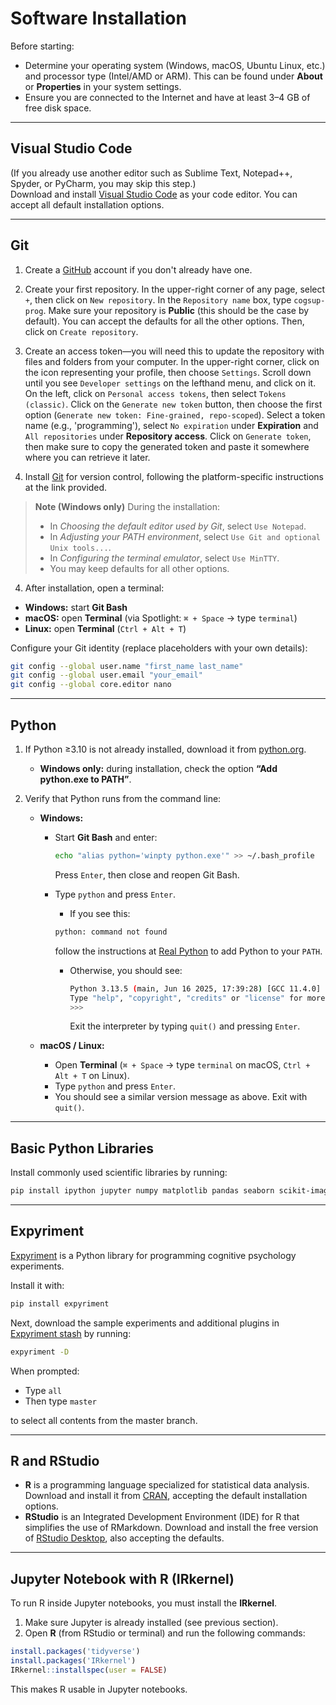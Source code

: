 # Software Installation

Before starting:  
- Determine your operating system (Windows, macOS, Ubuntu Linux, etc.) and processor type (Intel/AMD or ARM). This can be found under **About** or **Properties** in your system settings.  
- Ensure you are connected to the Internet and have at least 3–4 GB of free disk space.  

---

## Visual Studio Code

(If you already use another editor such as Sublime Text, Notepad++, Spyder, or PyCharm, you may skip this step.)  
Download and install [Visual Studio Code](https://code.visualstudio.com/download) as your code editor. You can accept all default installation options.   

---

## Git

1. Create a [GitHub](https://github.com/signup) account if you don't already have one.

2. Create your first repository. In the upper-right corner of any page, select `+`, then click on `New repository`. In the `Repository name` box, type `cogsup-prog`. Make sure your repository is **Public** (this should be the case by default). You can accept the defaults for all the other options. Then, click on `Create repository`.

3. Create an access token—you will need this to update the repository with files and folders from your computer. In the upper-right corner, click on the icon representing your profile, then choose ```Settings```. Scroll down until you see ```Developer settings``` on the lefthand menu, and click on it. 
On the left, click on ```Personal access tokens```, then select ```Tokens (classic)```. 
Click on the ```Generate new token``` button, then choose the first option (```Generate new token: Fine-grained, repo-scoped```). Select a token name (e.g., 'programming'), select ```No expiration``` under **Expiration** and  ```All repositories``` under **Repository access**. Click on ```Generate token```, then make sure to copy the generated token and paste it somewhere where you can retrieve it later.

4. Install [Git](https://git-scm.com/book/en/v2/Getting-Started-Installing-Git) for version control, following the platform-specific instructions at the link provided. 

> **Note (Windows only)** During the installation:  
> - In *Choosing the default editor used by Git*, select `Use Notepad`.  
> - In *Adjusting your PATH environment*, select `Use Git and optional Unix tools...`.  
> - In *Configuring the terminal emulator*, select `Use MinTTY`.  
> - You may keep defaults for all other options.  

4. After installation, open a terminal:  
- **Windows:** start **Git Bash**  
- **macOS:** open **Terminal** (via Spotlight: `⌘ + Space` → type `terminal`)  
- **Linux:** open **Terminal** (`Ctrl + Alt + T`)  

Configure your Git identity (replace placeholders with your own details):  

```bash
git config --global user.name "first_name last_name"
git config --global user.email "your_email"
git config --global core.editor nano
```

---

## Python

1. If Python ≥3.10 is not already installed, download it from [python.org](https://www.python.org).  

   - **Windows only:** during installation, check the option **“Add python.exe to PATH”**.  

2. Verify that Python runs from the command line:  

   - **Windows:**  
     - Start **Git Bash** and enter:  
       ```bash
       echo "alias python='winpty python.exe'" >> ~/.bash_profile
       ```  
       Press `Enter`, then close and reopen Git Bash.  

     - Type `python` and press `Enter`.  

        - If you see this:
         ```bash
         python: command not found
         ```  
         follow the instructions at [Real Python](https://realpython.com/add-python-to-path/) to add Python to your `PATH`.  

       - Otherwise, you should see:  
         ```bash
         Python 3.13.5 (main, Jun 16 2025, 17:39:28) [GCC 11.4.0] on Windows
         Type "help", "copyright", "credits" or "license" for more information.
         >>> 
         ```  
         Exit the interpreter by typing `quit()` and pressing `Enter`.  

   - **macOS / Linux:**  
     - Open **Terminal** (`⌘ + Space` → type `terminal` on macOS, `Ctrl + Alt + T` on Linux).  
     - Type `python` and press `Enter`.  
     - You should see a similar version message as above. Exit with `quit()`.  

---

## Basic Python Libraries

Install commonly used scientific libraries by running:  

```bash
pip install ipython jupyter numpy matplotlib pandas seaborn scikit-image
```

---

## Expyriment

[Expyriment](http://www.expyriment.org) is a Python library for programming cognitive psychology experiments.  

Install it with:  

```bash
pip install expyriment
```

Next, download the sample experiments and additional plugins in [Expyriment stash](https://github.com/expyriment/expyriment-stash/) by running:  

```bash
expyriment -D
```

When prompted:  
- Type `all`  
- Then type `master`  

to select all contents from the master branch.

---

## R and RStudio

- **R** is a programming language specialized for statistical data analysis. Download and install it from [CRAN](https://cran.rstudio.com/), accepting the default installation options.  
- **RStudio** is an Integrated Development Environment (IDE) for R that simplifies the use of RMarkdown. Download and install the free version of [RStudio Desktop](https://posit.co/download/rstudio-desktop/), also accepting the defaults.  

---

## Jupyter Notebook with R (IRkernel)

To run R inside Jupyter notebooks, you must install the **IRkernel**.  

1. Make sure Jupyter is already installed (see previous section).  
2. Open **R** (from RStudio or terminal) and run the following commands:  

```r
install.packages('tidyverse')
install.packages('IRkernel')
IRkernel::installspec(user = FALSE)
```

This makes R usable in Jupyter notebooks.  